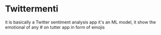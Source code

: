 # Twittermenti
it is basically a Twitter sentiment analysis app it's an ML model, it show the emotional of any # on tutter app in form of emojis 
